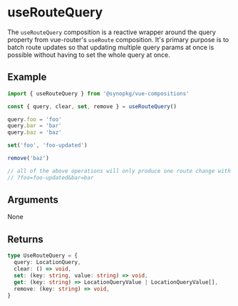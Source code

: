 # useRouteQuery
The `useRouteQuery` composition is a reactive wrapper around the query property from vue-router's `useRoute` composition. It's primary purpose is to batch route updates so that updating multiple query params at once is possible without having to set the whole query at once. 

## Example
```typescript
import { useRouteQuery } from '@synopkg/vue-compositions'

const { query, clear, set, remove } = useRouteQuery()

query.foo = 'foo'
query.bar = 'bar'
query.baz = 'baz'

set('foo', 'foo-updated')

remove('baz')

// all of the above operations will only produce one route change with the route
// ?foo=foo-updated&bar=bar
```

## Arguments
None

## Returns
```typescript
type UseRouteQuery = {
  query: LocationQuery,
  clear: () => void,
  set: (key: string, value: string) => void,
  get: (key: string) => LocationQueryValue | LocationQueryValue[],
  remove: (key: string) => void,
}
```
